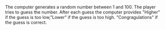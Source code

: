 The computer generates a random number between 1 and 100.
The player tries to guess the number.
After each guess the computer provides "Higher" if the guess is too low,"Lower" if the guess is too high.
"Congragulations" if the guess is correct.
